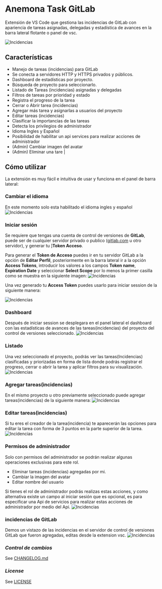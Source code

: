 # **Anemona Task GitLab**
Extensión de VS Code que gestiona las incidencias de GitLab con apariencia de tareas asignadas, delegadas y estadística de avances en la barra lateral flotante o panel de vsc.

![Incidencias](/assets/github/screenshot.gif)


## **Características**
- Manejo de tareas (incidencias) para GitLab
- Se conecta a servidores HTTP y HTTPS privados y públicos.
- Dashboard de estadísticas por proyecto.
- Búsqueda de proyecto para seleccionarlo.
- Listado de Tareas (incidencias) asignadas y delegadas
- Filtros de tareas por prioridad y estado
- Registra el progreso de la tarea
- Cerrar o Abrir tarea (incidencias)
- Agregar más tarea y asignarlas a usuarios del proyecto
- Editar tareas (incidencias)
- Clasificar la importancias de las tareas
- Detecta los privilegios de administrador
- Idioma Ingles y Español
- Posibilidad de habilitar un api services para realizar acciones de administrador
- (Admin) Cambiar imagen del avatar
- (Admin) Eliminar una tare                    |


## **Cómo utilizar**

La extensión es muy fácil e intuitiva de usar y funciona en el panel de barra lateral:

### **Cambiar el idioma**
En este momento solo esta habilitado el idioma ingles y español
![Incidencias](/assets/github/lang.gif)

### **Iniciar sesión**
Se requiere que tengas una cuenta de control de versiones de **GitLab**, puede ser de cualquier servidor privado o publico ([gitlab.com](https://gitlab.com) u otro servidor), y generar tu ]**Token Acceso**. 

Para generar el **Token de Acceso** puedes ir en tu servidor GitLab a la opción de **Editar Perfil**, posteriormente en la barra lateral ir a la opción **Access Tokens**, introducir los valores a los campos **Token name**, **Expiration Date** y seleccionar **Select Scope** por lo menos la primer casilla como se muestra en la siguiente imagen:
![Incidencias](/assets/github/access-token.gif)

Una vez generado tu **Access Token** puedes usarlo para iniciar session de la siguiente manera:

![Incidencias](/assets/github/login.gif)

### **Dashboard**
Después de iniciar session se desplegara en el panel lateral el dashboard con las estadísticas de avances de las tareas(incidencias) del proyecto del control de versiones  seleccionado. 
![Incidencias](/assets/github/sel-project.gif)

###  **Listado**
Una vez seleccionado el proyecto, podrás ver las tareas(Incidencias) clasificadas y priorizadas en forma de lista donde podrás registrar el progreso, cerrar o abrir la tarea y aplicar filtros para su visualización.  
![Incidencias](/assets/github/list-tasks.gif)

###  **Agregar tareas(incidencias)**
En el mismo proyecto u otro previamente seleccionado puede agregar tareas(incidencias) de la siguiente manera:
![Incidencias](/assets/github/new-task.gif)

###  **Editar tareas(incidencias)**
Si tu eres el creador de la tarea(incidencia) te aparecerán las opciones para editar la tarea con forma de 3 puntos en la parte superior de la tarea. 
![Incidencias](/assets/github/edit-task.gif)

###   **Permisos de administrador**
Solo con permisos del administrador se podrán realizar algunas operaciones exclusivas para este rol.
- Eliminar tareas (incidencias) agregadas por mi.
- Cambiar la imagen del avatar
- Editar nombre del usuario

Si tienes el rol de administrador podrás realizas estas acciones, y como alternativa existe un campo al iniciar sesión que es opcional, es para especificar una Api de servicios para realizar estas acciones de administrador por medio del Api.
![Incidencias](/assets/github/admin.gif)


###   **incidencias de GitLab**
Demos un vistazo de las incidencias en el servidor de control de versiones GitLab que fueron agregadas, editas desde la extension vsc.
![Incidencias](/assets/github/issues.jpg)

### *Control de cambios*

See [CHANGELOG.md](https://github.com/CHANGELOG.md)

### *License*

See [LICENSE](https://github.com/LICENCE)

